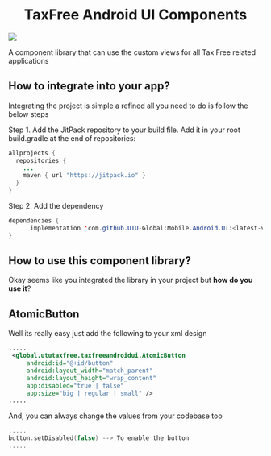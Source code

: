 <h1 align="center">TaxFree Android UI Components</h1>

<p align="center">
  
  <a href="https://jitpack.io/#UTU-Global/Mobile.Android.UI"> <img src="https://jitpack.io/v/UTU-Global/Mobile.Android.UI.svg" /></a>

A component library that can use the custom views for all Tax Free related applications
</p>

## How to integrate into your app?
Integrating the project is simple a refined all you need to do is follow the below steps

Step 1. Add the JitPack repository to your build file. Add it in your root build.gradle at the end of repositories:

```java
allprojects {
  repositories {
    ...
    maven { url "https://jitpack.io" }
  }
}
```
Step 2. Add the dependency
```java
dependencies {
      implementation 'com.github.UTU-Global:Mobile.Android.UI:<latest-version>'
}
```

## How to use this component library?
Okay seems like you integrated the library in your project but **how do you use it**? 

## AtomicButton
Well its really easy just add the following to your xml design

``` xml
.....
 <global.ututaxfree.taxfreeandroidui.AtomicButton
     android:id="@+id/button"
     android:layout_width="match_parent"
     android:layout_height="wrap_content"
     app:disabled="true | false"
     app:size="big | regular | small" />
.....
```
And, you can always change the values from your codebase too
``` kotlin
..... 
button.setDisabled(false) --> To enable the button
.....
``` 
